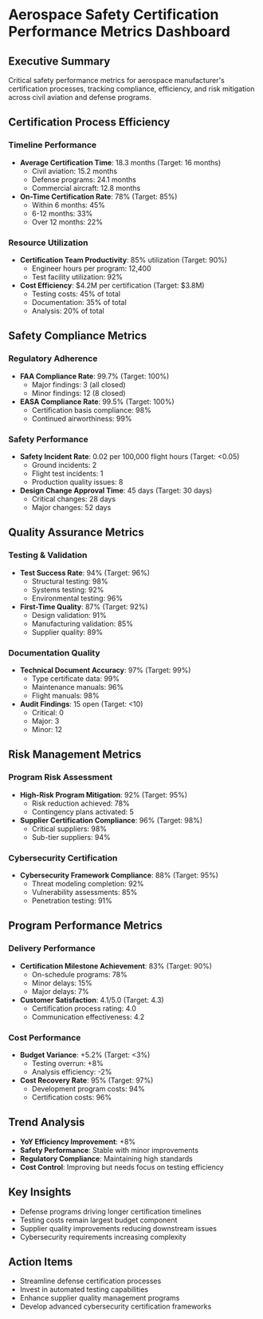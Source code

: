 # Aerospace Safety Certification Performance Metrics Dashboard

## Executive Summary
Critical safety performance metrics for aerospace manufacturer's certification processes, tracking compliance, efficiency, and risk mitigation across civil aviation and defense programs.

## Certification Process Efficiency

### Timeline Performance
- **Average Certification Time**: 18.3 months (Target: 16 months)
  - Civil aviation: 15.2 months
  - Defense programs: 24.1 months
  - Commercial aircraft: 12.8 months
- **On-Time Certification Rate**: 78% (Target: 85%)
  - Within 6 months: 45%
  - 6-12 months: 33%
  - Over 12 months: 22%

### Resource Utilization
- **Certification Team Productivity**: 85% utilization (Target: 90%)
  - Engineer hours per program: 12,400
  - Test facility utilization: 92%
- **Cost Efficiency**: $4.2M per certification (Target: $3.8M)
  - Testing costs: 45% of total
  - Documentation: 35% of total
  - Analysis: 20% of total

## Safety Compliance Metrics

### Regulatory Adherence
- **FAA Compliance Rate**: 99.7% (Target: 100%)
  - Major findings: 3 (all closed)
  - Minor findings: 12 (8 closed)
- **EASA Compliance Rate**: 99.5% (Target: 100%)
  - Certification basis compliance: 98%
  - Continued airworthiness: 99%

### Safety Performance
- **Safety Incident Rate**: 0.02 per 100,000 flight hours (Target: <0.05)
  - Ground incidents: 2
  - Flight test incidents: 1
  - Production quality issues: 8
- **Design Change Approval Time**: 45 days (Target: 30 days)
  - Critical changes: 28 days
  - Major changes: 52 days

## Quality Assurance Metrics

### Testing & Validation
- **Test Success Rate**: 94% (Target: 96%)
  - Structural testing: 98%
  - Systems testing: 92%
  - Environmental testing: 96%
- **First-Time Quality**: 87% (Target: 92%)
  - Design validation: 91%
  - Manufacturing validation: 85%
  - Supplier quality: 89%

### Documentation Quality
- **Technical Document Accuracy**: 97% (Target: 99%)
  - Type certificate data: 99%
  - Maintenance manuals: 96%
  - Flight manuals: 98%
- **Audit Findings**: 15 open (Target: <10)
  - Critical: 0
  - Major: 3
  - Minor: 12

## Risk Management Metrics

### Program Risk Assessment
- **High-Risk Program Mitigation**: 92% (Target: 95%)
  - Risk reduction achieved: 78%
  - Contingency plans activated: 5
- **Supplier Certification Compliance**: 96% (Target: 98%)
  - Critical suppliers: 98%
  - Sub-tier suppliers: 94%

### Cybersecurity Certification
- **Cybersecurity Framework Compliance**: 88% (Target: 95%)
  - Threat modeling completion: 92%
  - Vulnerability assessments: 85%
  - Penetration testing: 91%

## Program Performance Metrics

### Delivery Performance
- **Certification Milestone Achievement**: 83% (Target: 90%)
  - On-schedule programs: 78%
  - Minor delays: 15%
  - Major delays: 7%
- **Customer Satisfaction**: 4.1/5.0 (Target: 4.3)
  - Certification process rating: 4.0
  - Communication effectiveness: 4.2

### Cost Performance
- **Budget Variance**: +5.2% (Target: <3%)
  - Testing overrun: +8%
  - Analysis efficiency: -2%
- **Cost Recovery Rate**: 95% (Target: 97%)
  - Development program costs: 94%
  - Certification costs: 96%

## Trend Analysis
- **YoY Efficiency Improvement**: +8%
- **Safety Performance**: Stable with minor improvements
- **Regulatory Compliance**: Maintaining high standards
- **Cost Control**: Improving but needs focus on testing efficiency

## Key Insights
- Defense programs driving longer certification timelines
- Testing costs remain largest budget component
- Supplier quality improvements reducing downstream issues
- Cybersecurity requirements increasing complexity

## Action Items
- Streamline defense certification processes
- Invest in automated testing capabilities
- Enhance supplier quality management programs
- Develop advanced cybersecurity certification frameworks
